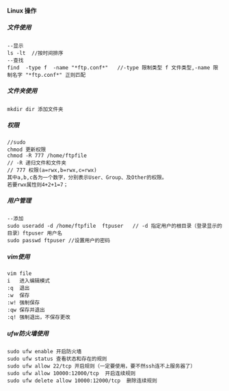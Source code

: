 #### Linux 操作
##### 文件使用
```
--显示
ls -lt  //按时间排序
--查找
find  -type f  -name "*ftp.conf*"   //-type 限制类型 f 文件类型,-name 限制名字 "*ftp.conf*" 正则匹配
```
##### 文件夹使用
```
mkdir dir 添加文件夹
```
##### 权限
```
//sudo 
chmod 更新权限
chmod -R 777 /home/ftpfile  
// -R 递归文件和文件夹
// 777 权限(a=rwx,b=rwx,c=rwx)
其中a,b,c各为一个数字，分别表示User、Group、及Other的权限。
若要rwx属性则4+2+1=7；
```
##### 用户管理
```
--添加
sudo useradd -d /home/ftpfile  ftpuser   // -d 指定用户的根目录（登录显示的目录）ftpuser 用户名
sudo passwd ftpuser //设置用户的密码
```
##### vim使用
```
vim file 
i   进入编辑模式
:q  退出
:w  保存
:w! 强制保存
:qw 保存并退出
:q! 强制退出，不保存更改
```
##### ufw防火墙使用
```
sudo ufw enable 开启防火墙
sudo ufw status 查看状态和存在的规则
sudo ufw allow 22/tcp 开启规则（一定要使用，要不然ssh连不上服务器了）
sudo ufw allow 10000:12000/tcp  开启连续规则
sudo ufw delete allow 10000:12000/tcp  删除连续规则
```